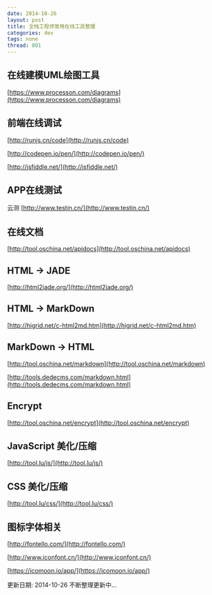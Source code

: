 ```yaml
---
date: 2014-10-26
layout: post
title: 全栈工程师常用在线工具整理
categories: dev
tags: none
thread: 801
---
```


## 在线建模UML绘图工具
[https://www.processon.com/diagrams](https://www.processon.com/diagrams)

<!-- more -->

## 前端在线调试
[http://runjs.cn/code](http://runjs.cn/code)

[http://codepen.io/pen/](http://codepen.io/pen/)

[http://jsfiddle.net/](http://jsfiddle.net/)

## APP在线测试
云测 [http://www.testin.cn/](http://www.testin.cn/)

## 在线文档
[http://tool.oschina.net/apidocs](http://tool.oschina.net/apidocs)

## HTML -> JADE
[http://html2jade.org/](http://html2jade.org/)

## HTML -> MarkDown
[http://higrid.net/c-html2md.htm](http://higrid.net/c-html2md.htm)

## MarkDown -> HTML
[http://tool.oschina.net/markdown](http://tool.oschina.net/markdown)

[http://tools.dedecms.com/markdown.html](http://tools.dedecms.com/markdown.html)

##  Encrypt
[http://tool.oschina.net/encrypt](http://tool.oschina.net/encrypt)

## JavaScript 美化/压缩
[http://tool.lu/js/](http://tool.lu/js/)

## CSS 美化/压缩
[http://tool.lu/css/](http://tool.lu/css/)

## 图标字体相关
[http://fontello.com/](http://fontello.com/)

[http://www.iconfont.cn/](http://www.iconfont.cn/)

[https://icomoon.io/app/](https://icomoon.io/app/)


更新日期: 2014-10-26 不断整理更新中...